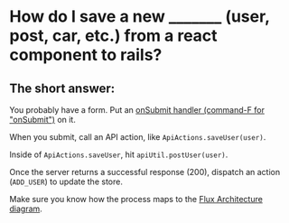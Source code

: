# How do I save a new _______ (user, post, car, etc.) from a react component to rails?

## The short answer:

You probably have a form.  Put an [onSubmit handler (command-F for "onSubmit")][on-submit] on it.

When you submit, call an API action, like `ApiActions.saveUser(user)`.

Inside of `ApiActions.saveUser`, hit `apiUtil.postUser(user)`.

Once the server returns a successful response (200), dispatch an action (`ADD_USER`) to update the store.


Make sure you know how the process maps to the [Flux Architecture diagram][flux-diagram].

[on-submit]: https://facebook.github.io/react/docs/tutorial.html
[flux-diagram]: ../assets/flux-diagram.png
